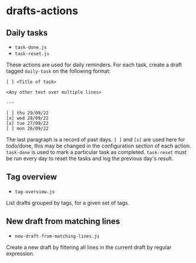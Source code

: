 # drafts-actions

## Daily tasks

- `task-done.js`
- `task-reset.js`

These actions are used for daily reminders. For each task, create a draft tagged `daily-task` on the following format:

```
[ ] <Title of task>

<Any other text over multiple lines>

---

[ ] thu 29/09/22
[x] wed 28/09/22
[x] tue 27/09/22
[ ] mon 26/09/22
```

The last paragraph is a record of past days. `[ ]` and `[x]` are used here for todo/done, this may be changed in the configuration section of each action. `task-done` is used to mark a particular task as completed. `task-reset` must be run every day to reset the tasks and log the previous day's result.

## Tag overview

- `tag-overview.js`

List drafts grouped by tags, for a given set of tags.

## New draft from matching lines

- `new-draft-from-matching-lines.js`

Create a new draft by filtering all lines in the current draft by regular expression.
